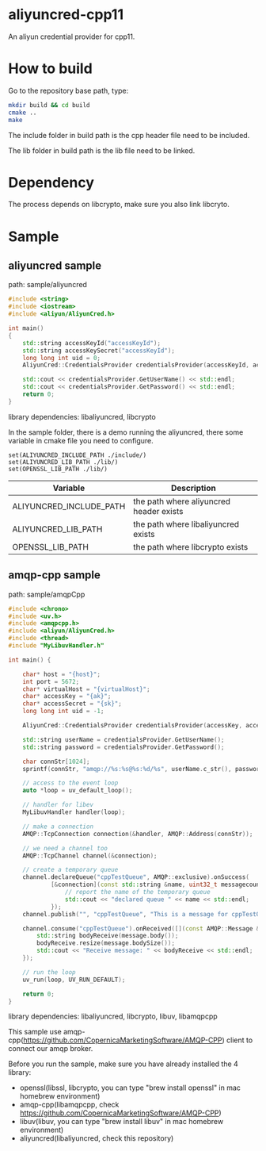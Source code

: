 aliyuncred-cpp11
========

An aliyun credential provider for cpp11.


How to build
========

Go to the repository base path, type:
```bash
mkdir build && cd build
cmake ..
make
````
The include folder in build path is the cpp header file need to be included.

The lib folder in build path is the lib file need to be linked.

Dependency
========
The process depends on libcrypto, make sure you also link libcryto.

Sample
========
 
aliyuncred sample
----------
 
path: sample/aliyuncred

````c++
#include <string>
#include <iostream>
#include <aliyun/AliyunCred.h>

int main()
{
    std::string accessKeyId("accessKeyId");
    std::string accessKeySecret("accessKeyId");
    long long int uid = 0;
    AliyunCred::CredentialsProvider credentialsProvider(accessKeyId, accessKeySecret, uid);

    std::cout << credentialsProvider.GetUserName() << std::endl;
    std::cout << credentialsProvider.GetPassword() << std::endl;
    return 0;
}
````
library dependencies: libaliyuncred, libcrypto


In the sample folder, there is a demo running the aliyuncred, there some variable in cmake file you need to configure.
````
set(ALIYUNCRED_INCLUDE_PATH ./include/)
set(ALIYUNCRED_LIB_PATH ./lib/)
set(OPENSSL_LIB_PATH ./lib/)
````
Variable                    | Description
----------------------------|--------------------------------------------------------
ALIYUNCRED_INCLUDE_PATH     | the path where aliyuncred header exists
ALIYUNCRED_LIB_PATH         | the path where libaliyuncred exists
OPENSSL_LIB_PATH            | the path where libcrypto exists


amqp-cpp sample
----------

path: sample/amqpCpp

````c++
#include <chrono>
#include <uv.h>
#include <amqpcpp.h>
#include <aliyun/AliyunCred.h>
#include <thread>
#include "MyLibuvHandler.h"

int main() {

    char* host = "{host}";
    int port = 5672;
    char* virtualHost = "{virtualHost}";
    char* accessKey = "{ak}";
    char* accessSecret = "{sk}";
    long long int uid = -1;

    AliyunCred::CredentialsProvider credentialsProvider(accessKey, accessSecret, uid);

    std::string userName = credentialsProvider.GetUserName();
    std::string password = credentialsProvider.GetPassword();

    char connStr[1024];
    sprintf(connStr, "amqp://%s:%s@%s:%d/%s", userName.c_str(), password.c_str(), host, port, virtualHost);

    // access to the event loop
    auto *loop = uv_default_loop();

    // handler for libev
    MyLibuvHandler handler(loop);

    // make a connection
    AMQP::TcpConnection connection(&handler, AMQP::Address(connStr));

    // we need a channel too
    AMQP::TcpChannel channel(&connection);

    // create a temporary queue
    channel.declareQueue("cppTestQueue", AMQP::exclusive).onSuccess(
            [&connection](const std::string &name, uint32_t messagecount, uint32_t consumercount) {
                // report the name of the temporary queue
                std::cout << "declared queue " << name << std::endl;
            });
    channel.publish("", "cppTestQueue", "This is a message for cppTestQueue");

    channel.consume("cppTestQueue").onReceived([](const AMQP::Message &message, uint64_t deliveryTag, bool redelivered){
        std::string bodyReceive(message.body());
        bodyReceive.resize(message.bodySize());
        std::cout << "Receive message: " << bodyReceive << std::endl;
    });

    // run the loop
    uv_run(loop, UV_RUN_DEFAULT);

    return 0;
}
````

library dependencies: libaliyuncred, libcrypto, libuv, libamqpcpp


This sample use amqp-cpp(https://github.com/CopernicaMarketingSoftware/AMQP-CPP) client to connect our amqp broker.


Before you run the sample, make sure you have already installed the 4 library:
 * openssl(libssl, libcrypto, you can type "brew install openssl" in mac homebrew environment)
 * amqp-cpp(libamqpcpp, check https://github.com/CopernicaMarketingSoftware/AMQP-CPP)
 * libuv(libuv, you can type "brew install libuv" in mac homebrew environment)
 * aliyuncred(libaliyuncred, check this repository)
 
